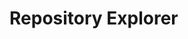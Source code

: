 # Repository Explorer

<div id="app">
  <package-explorer></package-explorer>
</div>

<script>
const { createApp, ref, computed } = Vue;

const MapSymbol = Symbol();

const PackageExplorer = {
  setup() {
    const packages = ref(null);
    const selectedEntityType = ref('packages');
    const searchQuery = ref('');
    const displayType = ref('table');
    const selectedPackage = ref(null);
    const archiveType = ref('gold_standard');
    const mapViewVisible = ref(true);
    const markers = ref([]);

    const loadData = async () => {
      try {
        let apiUrl = 'https://server.poseidon-adna.org/packages';
        if (archiveType.value === 'aadr_archive') {
          apiUrl += '?archive=aadr-archive';
        }

        const response_pacs = await fetch(apiUrl);
        const response_pacs_json = await response_pacs.json();
        packages.value = response_pacs_json.serverResponse.packageInfo;
      } catch (error) {
        console.error(error);
      }
    };

    const loadMapData = async () => {
      try {
        const response_geo = await fetch('https://server.poseidon-adna.org/individuals?additionalJannoColumns=Latitude,Longitude');
        const response_geo_json = await response_geo.json();
        const locations = response_geo_json.serverResponse.individuals;

        markers.value.forEach(marker => {
          marker.remove();
        });

        locations.forEach(location => {
          const lat = location.additionalJannoColumns.Latitude;
          const lng = location.additionalJannoColumns.Longitude;

          const popupContent = `<b>Package:</b> ${location.packageTitle}<br><b>Package Version:</b> ${location.packageVersion}<br><b>Poseidon ID:</b> ${location.poseidonID}`;
          const marker = L.marker([lat, lng]).bindPopup(popupContent);
          markers.value.push(marker);
          marker.addTo(map.value);
        });
      } catch (error) {
        console.error(error);
      }
    };

    const filteredPackages = computed(() => {
      if (!packages.value) {
        return [];
      }

      if (!searchQuery.value) {
        return packages.value;
      }

      const lowercaseQuery = searchQuery.value.toLowerCase();
      return packages.value.filter(pac =>
        pac.packageTitle.toLowerCase().includes(lowercaseQuery)
      );
    });

    const showPackageDetails = (package) => {
      selectedPackage.value = package;
    };

    const showSelection = () => {
      loadData();
    };

    loadData();

    return {
      packages,
      selectedEntityType,
      searchQuery,
      displayType,
      selectedPackage,
      archiveType,
      mapViewVisible,
      markers,
      loadMapData,
      filteredPackages,
      showPackageDetails,
      showSelection,
    };
  },
  template: `
    <div>
      <input type="radio" id="table_view" value="table" v-model="displayType" />
      <label for="table_view">Table View</label>
      <input type="radio" id="list_view" value="list" v-model="displayType" />
      <label for="list_view">List View</label>
      <input type="radio" id="map_view" value="map" v-model="displayType" />
      <label for="map_view">Map View</label>

      <div></div> <!-- Empty div for spacing -->

      <div>
        <label for="archive_type">Archive type:</label>
        <select id="archive_type" v-model="archiveType">
          <option value="gold_standard">Poseidon Gold standard</option>
          <option value="aadr_archive">Poseidon AADR</option>
        </select>
      </div>

      <div></div> <!-- Empty div for spacing -->

      <button @click="showSelection">Show Selection</button>

      <div v-if="packages && selectedEntityType === 'packages'">
        <div v-if="displayType === 'table'">
          <p>loaded {{ filteredPackages.length }} packages</p>
          <input type="text" v-model="searchQuery" placeholder="Search Title" />
          <table class="table-view">
            <thead>
              <tr>
                <th style="background-color: black; color: white;">Title</th>
                <th style="background-color: black; color: white;">Description</th>
                <th style="background-color: black; color: white;">Version</th>
                <th style="background-color: black; color: white;">Last Modified</th>
                <th style="background-color: black; color: white;">Poseidon Version</th>
                <th style="background-color: black; color: white;">Nr of Individuals</th>
              </tr>
            </thead>
            <tbody>
              <tr v-for="pac in filteredPackages" :key="pac.packageTitle" @click="showPackageDetails(pac)">
                <td>{{ pac.packageTitle }}</td>
                <td>{{ pac.description }}</td>
                <td>{{ pac.packageVersion }}</td>
                <td>{{ pac.lastModified }}</td>
                <td>{{ pac.poseidonVersion }}</td>
                <td>{{ pac.nrIndividuals }}</td>
              </tr>
            </tbody>
          </table>
        </div>

        <div v-else-if="displayType === 'list'">
          <ul class="list-view">
            <li v-for="pac in filteredPackages" :key="pac.packageTitle" @click="showPackageDetails(pac)">
              {{ pac.packageTitle }}
            </li>
          </ul>
        </div>

        <div v-if="selectedPackage && displayType === 'list'">
          <h3>Selected Package Details:</h3>
          <table class="table-view">
            <thead>
              <tr>
                <th style="background-color: black; color: white;">Title</th>
                <th style="background-color: black; color: white;">Description</th>
                <th style="background-color: black; color: white;">Version</th>
                <th style="background-color: black; color: white;">Last Modified</th>
                <th style="background-color: black; color: white;">Poseidon Version</th>
                <th style="background-color: black; color: white;">Nr of Individuals</th>
              </tr>
            </thead>
            <tbody>
              <tr>
                <td>{{ selectedPackage.packageTitle }}</td>
                <td>{{ selectedPackage.description }}</td>
                <td>{{ selectedPackage.packageVersion }}</td>
                <td>{{ selectedPackage.lastModified }}</td>
                <td>{{ selectedPackage.poseidonVersion }}</td>
                <td>{{ selectedPackage.nrIndividuals }}</td>
              </tr>
            </tbody>
          </table>
        </div>
        
        <div v-else-if="displayType === 'map'">
          <map-view v-if="mapViewVisible"></map-view>
        </div>
        <div v-else><i>...fetching data from poseidon package server</i></div>
      </div>
    </div>
  `,
};

const MapView = {
  template: `
    <div>
      <div id="map" style="height: 400px;"></div>
    </div>
  `,
  mounted() {
    const map = L.map('map').setView([0, 0], 2);
    L.tileLayer('https://{s}.tile.openstreetmap.org/{z}/{x}/{y}.png').addTo(map);

    this.$parent[MapSymbol] = map; // Save the map instance
  },
};

const app = createApp(PackageExplorer);
app.component('map-view', MapView);

app.mount('#app');
</script>

<style>
  /* Styles for list view */
  .list-view ul {
    list-style-type: none;
    padding: 0;
  }

  .list-view li {
    margin-bottom: 10px;
    padding: 5px;
    border: 1px solid #ddd;
    cursor: pointer;
  }

  /* Styles for table view */
  .table-view {
    width: 100%;
    border-collapse: collapse;
  }

  .table-view th,
  .table-view td {
    padding: 8px;
    border: 1px solid #ddd;
    text-align: left;
  }

  /* Common styles */
  label {
    margin-right: 10px;
  }
</style>

